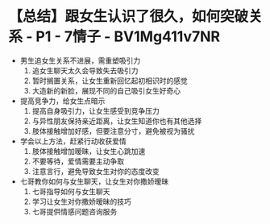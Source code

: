 # 【总结】跟女生认识了很久，如何突破关系 - P1 - 7情子 - BV1Mg411v7NR

-   男生追女生关系不进展，需重塑吸引力
    1.  追女生聊天太久会导致失去吸引力
    2.  暂时搁置关系，让女生重新回忆起初相识时的感觉
    3.  大造新的新脸，展现不同的自己吸引女生好奇心
-   提高竞争力，给女生点暗示
    1.  提高自身吸引力，让女生感受到竞争压力
    2.  与异性朋友保持亲近距离，让女生知道你也有其他选择
    3.  肢体接触增加好感，但要注意分寸，避免被视为骚扰
-   学会以上方法，赶紧行动收获爱情
    1.  肢体接触增加暧昧，让女生心跳加速
    2.  不要等待，爱情需要主动争取
    3.  注意言行，避免导致女生对你的态度改变
-   七哥教你如何与女生聊天，让女生对你撒娇暧昧
    1.  七哥指导如何与女生聊天
    2.  学习让女生对你撒娇暧昧的技巧
    3.  七哥提供情感问题咨询服务